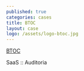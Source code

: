 ```yaml
---
published: true
categories: cases
title: BTOC
layout: case
logo: /assets/logo-btoc.jpg
---
```


[BTOC](http://www.btoc-brasil.com.br)

SaaS :: Auditoria
